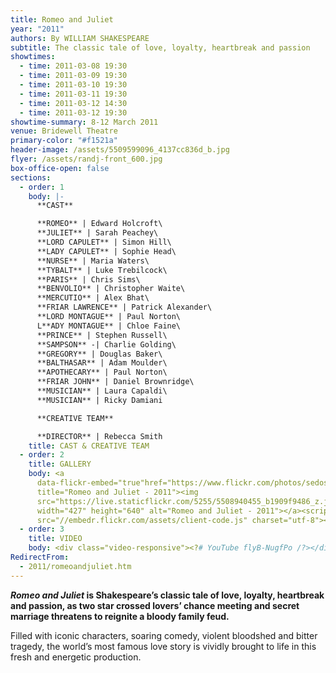 ```yaml
---
title: Romeo and Juliet
year: "2011"
authors: By WILLIAM SHAKESPEARE
subtitle: The classic tale of love, loyalty, heartbreak and passion
showtimes:
  - time: 2011-03-08 19:30
  - time: 2011-03-09 19:30
  - time: 2011-03-10 19:30
  - time: 2011-03-11 19:30
  - time: 2011-03-12 14:30
  - time: 2011-03-12 19:30
showtime-summary: 8-12 March 2011
venue: Bridewell Theatre
primary-color: "#f1521a"
header-image: /assets/5509599096_4137cc836d_b.jpg
flyer: /assets/randj-front_600.jpg
box-office-open: false
sections:
  - order: 1
    body: |-
      **CAST**

      **ROMEO** | Edward Holcroft\
      **JULIET** | Sarah Peachey\
      **LORD CAPULET** | Simon Hill\
      **LADY CAPULET** | Sophie Head\
      **NURSE** | Maria Waters\
      **TYBALT** | Luke Trebilcock\
      **PARIS** | Chris Sims\
      **BENVOLIO** | Christopher Waite\
      **MERCUTIO** | Alex Bhat\
      **FRIAR LAWRENCE** | Patrick Alexander\
      **LORD MONTAGUE** | Paul Norton\
      L**ADY MONTAGUE** | Chloe Faine\
      **PRINCE** | Stephen Russell\
      **SAMPSON** -| Charlie Golding\
      **GREGORY** | Douglas Baker\
      **BALTHASAR** | Adam Moulder\
      **APOTHECARY** | Paul Norton\
      **FRIAR JOHN** | Daniel Brownridge\
      **MUSICIAN** | Laura Capaldi\
      **MUSICIAN** | Ricky Damiani

      **CREATIVE TEAM**

      **DIRECTOR** | Rebecca Smith
    title: CAST & CREATIVE TEAM
  - order: 2
    title: GALLERY
    body: <a
      data-flickr-embed="true"href="https://www.flickr.com/photos/sedos/albums/72157625909547510"
      title="Romeo and Juliet - 2011"><img
      src="https://live.staticflickr.com/5255/5508940455_b1909f9486_z.jpg"
      width="427" height="640" alt="Romeo and Juliet - 2011"></a><script async
      src="//embedr.flickr.com/assets/client-code.js" charset="utf-8"></script>
  - order: 3
    title: VIDEO
    body: <div class="video-responsive"><?# YouTube flyB-NugfPo /?></div>
RedirectFrom:
  - 2011/romeoandjuliet.htm
---
```

***Romeo and Juliet* is Shakespeare’s classic tale of love, loyalty, heartbreak and passion, as two star crossed lovers’ chance meeting and secret marriage threatens to reignite a bloody family feud.**

Filled with iconic characters, soaring comedy, violent bloodshed and bitter tragedy, the world’s most famous love story is vividly brought to life in this fresh and energetic production.